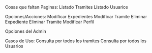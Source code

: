 Cosas que faltan
Paginas:
Listado Tramites
Listado Usuarios

Opciones/Acciones:
Modificar Expedientes
Modificar Tramite
Eliminar Expediente
Eliminar Tramite
Modificar Perfil

Opciones del Admin

Casos de Uso:
Consulta por todos los tramites
Consulta por todos los Usuarios
